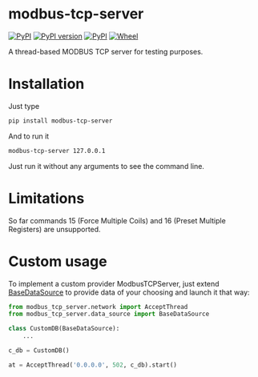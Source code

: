 # modbus-tcp-server

[![PyPI](https://img.shields.io/pypi/pyversions/smok.svg)](https://pypi.python.org/pypi/smok)
[![PyPI version](https://badge.fury.io/py/smok.svg)](https://badge.fury.io/py/smok)
[![PyPI](https://img.shields.io/pypi/implementation/smok.svg)](https://pypi.python.org/pypi/smok)
[![Wheel](https://img.shields.io/pypi/wheel/smok.svg)](https://pypi.org/project/smok/)


A thread-based MODBUS TCP server for testing purposes.

# Installation

Just type 

```bash
pip install modbus-tcp-server
```

And to run it

```bash
modbus-tcp-server 127.0.0.1
```

Just run it without any arguments to see the command line.

# Limitations

So far commands 15 (Force Multiple Coils) 
and 16 (Preset Multiple Registers) are unsupported.

# Custom usage

To implement a custom provider ModbusTCPServer, just extend
[BaseDataSource](modbus_tcp_server/data_source/base.py) 
to provide data of your choosing and launch it that way: 

```python
from modbus_tcp_server.network import AcceptThread
from modbus_tcp_server.data_source import BaseDataSource

class CustomDB(BaseDataSource):
    ...

c_db = CustomDB()

at = AcceptThread('0.0.0.0', 502, c_db).start()
```
